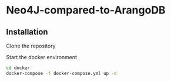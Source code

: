 # Neo4J-compared-to-ArangoDB

## Installation

Clone the repository

Start the docker environment
```bash
cd docker
docker-compose -f docker-compose.yml up -d
```